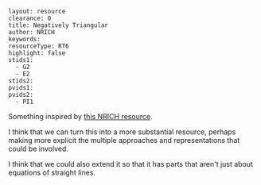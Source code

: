 ````
layout: resource
clearance: 0
title: Negatively Triangular
author: NRICH
keywords:
resourceType: RT6
highlight: false
stids1:
  - G2
  - E2
stids2:
pvids1:
pvids2:
  - PI1

````

Something inspired by [this NRICH resource](http://nrich.maths.org/5871).

I think that we can turn this into a more substantial resource, perhaps making more explicit the multiple approaches and representations that could be involved.

I think that we could also extend it so that it has parts that aren't just about equations of straight lines.
